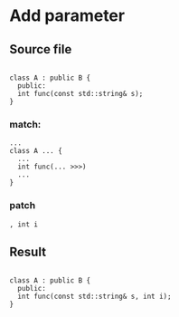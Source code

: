 # Add parameter

## Source file

```

class A : public B {
  public:
  int func(const std::string& s);
}

```


### match:
```
...
class A ... {
  ...
  int func(... >>>)
  ...
}
```

### patch

```
, int i
```


## Result

```

class A : public B {
  public:
  int func(const std::string& s, int i);
}

```